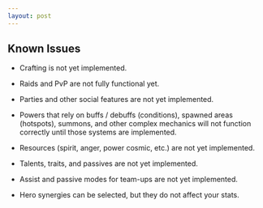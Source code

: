 ```yaml
---
layout: post
---
```


## Known Issues

* Crafting is not yet implemented.

* Raids and PvP are not fully functional yet.

* Parties and other social features are not yet implemented.

* Powers that rely on buffs / debuffs (conditions), spawned areas (hotspots), summons, and other complex mechanics will not function correctly until those systems are implemented.

* Resources (spirit, anger, power cosmic, etc.) are not yet implemented.

* Talents, traits, and passives are not yet implemented.

* Assist and passive modes for team-ups are not yet implemented.

* Hero synergies can be selected, but they do not affect your stats.
